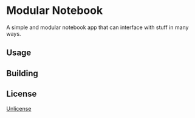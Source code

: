 # Modular Notebook

A simple and modular notebook app that can interface with stuff in many ways.

## Usage



## Building


## License
[Unlicense](LICENSE)
